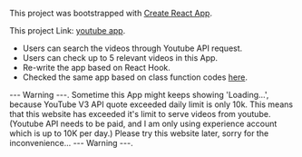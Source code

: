This project was bootstrapped with [Create React App](https://github.com/facebook/create-react-app).

This project Link: [youtube app](https://elegant-noyce-e141de.netlify.app/).

- Users can search the videos through Youtube API request.
- Users can check up to 5 relevant videos in this App.
- Re-write the app based on React Hook.
- Checked the same app based on class function codes [here](https://github.com/yutung-cheng/React_workshop/tree/master/videos). 

--- Warning ---.
Sometime this App might keeps showing 'Loading...', because YouTube V3 API quote exceeded daily limit is only 10k.
This means that this website has exceeded it's limit to serve videos from youtube.
(Youtube API needs to be paid, and I am only using experience account which is up to 10K per day.)
Please try this website later, sorry for the inconvenience...
--- Warning ---.
